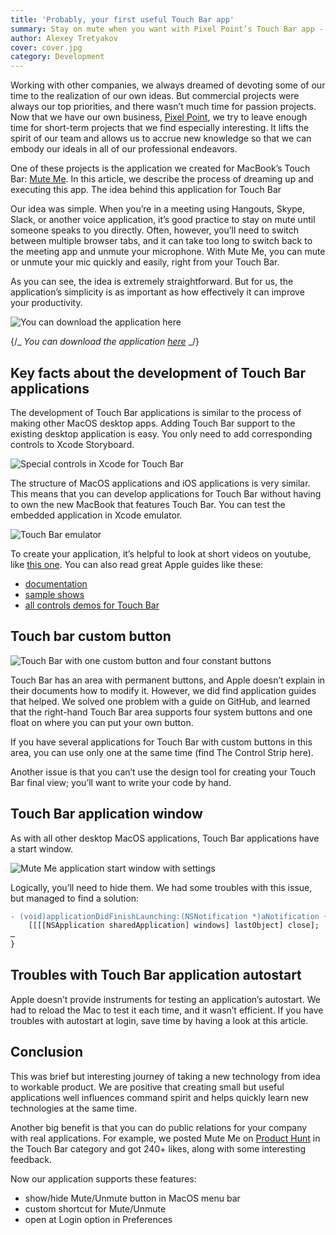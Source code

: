```yaml
---
title: 'Probably, your first useful Touch Bar app'
summary: Stay on mute when you want with Pixel Point’s Touch Bar app - Mute Me.
author: Alexey Tretyakov
cover: cover.jpg
category: Development
---
```


Working with other companies, we always dreamed of devoting some of our time to the realization of our own ideas. But commercial projects were always our top priorities, and there wasn’t much time for passion projects. Now that we have our own business, [Pixel Point](https://pixelpoint.io/), we try to leave enough time for short-term projects that we find especially interesting. It lifts the spirit of our team and allows us to accrue new knowledge so that we can embody our ideals in all of our professional endeavors.

One of these projects is the application we created for MacBook’s Touch Bar: [Mute Me](https://muteme.pixelpoint.io/). In this article, we describe the process of dreaming up and executing this app.
The idea behind this application for Touch Bar

Our idea was simple. When you’re in a meeting using Hangouts, Skype, Slack, or another voice application, it’s good practice to stay on mute until someone speaks to you directly. Often, however, you’ll need to switch between multiple browser tabs, and it can take too long to switch back to the meeting app and unmute your microphone. With Mute Me, you can mute or unmute your mic quickly and easily, right from your Touch Bar.

As you can see, the idea is extremely straightforward. But for us, the application’s simplicity is as important as how effectively it can improve your productivity.

![You can download the application here](mute1.png)

{/_ *You can download the application [here](https://muteme.pixelpoint.io/)* _/}

## Key facts about the development of Touch Bar applications

The development of Touch Bar applications is similar to the process of making other MacOS desktop apps. Adding Touch Bar support to the existing desktop application is easy. You only need to add corresponding controls to Xcode Storyboard.

![Special controls in Xcode for Touch Bar](mute2.png)

The structure of MacOS applications and iOS applications is very similar. This means that you can develop applications for Touch Bar without having to own the new MacBook that features Touch Bar. You can test the embedded application in Xcode emulator.

![Touch Bar emulator](mute3.png)

To create your application, it’s helpful to look at short videos on youtube, like [this one](https://www.youtube.com/watch?v=-QX8sPNeE0I). You can also read great Apple guides like these:

- [documentation](https://developer.apple.com/documentation/appkit/nstouchbar)
- [sample shows](https://developer.apple.com/library/content/samplecode/ToolbarSample/Introduction/Intro.html)
- [all controls demos for Touch Bar](https://developer.apple.com/library/content/samplecode/NSTouchBarCatalog/Introduction/Intro.html#//apple_ref/doc/uid/TP40017550-Intro-DontLinkElementID_2)

## Touch bar custom button

![Touch Bar with one custom button and four constant buttons](mute4.png)

Touch Bar has an area with permanent buttons, and Apple doesn’t explain in their documents how to modify it. However, we did find application guides that helped. We solved one problem with a guide on GitHub, and learned that the right-hand Touch Bar area supports four system buttons and one float on where you can put your own button.

If you have several applications for Touch Bar with custom buttons in this area, you can use only one at the same time (find The Control Strip here).

Another issue is that you can’t use the design tool for creating your Touch Bar final view; you’ll want to write your code by hand.

## Touch Bar application window

As with all other desktop MacOS applications, Touch Bar applications have a start window.

![Mute Me application start window with settings](mute5.png)

Logically, you’ll need to hide them. We had some troubles with this issue, but managed to find a solution:

```diff
- (void)applicationDidFinishLaunching:(NSNotification *)aNotification {
    [[[[NSApplication sharedApplication] windows] lastObject] close];
…
}
```

## Troubles with Touch Bar application autostart

Apple doesn’t provide instruments for testing an application’s autostart. We had to reload the Mac to test it each time, and it wasn’t efficient. If you have troubles with autostart at login, save time by having a look at this article.

## Conclusion

This was brief but interesting journey of taking a new technology from idea to workable product. We are positive that creating small but useful applications well influences command spirit and helps quickly learn new technologies at the same time.

Another big benefit is that you can do public relations for your company with real applications. For example, we posted Mute Me on [Product Hunt](https://www.producthunt.com/posts/mute-me) in the Touch Bar category and got 240+ likes, along with some interesting feedback.

Now our application supports these features:

- show/hide Mute/Unmute button in MacOS menu bar
- custom shortcut for Mute/Unmute
- open at Login option in Preferences
